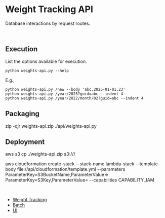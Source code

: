 # Weight Tracking API

Database interactions by request routes.

<br/>

## Execution

List the options available for execution.

`python weights-api.py --help`

E.g.,

```
python weights-api.py /new --body 'abc,2025-01-01,23' 
python weights-api.py /year/2025?guid=abc --indent 4
python weights-api.py /year/2022/month/02?guid=abc --indent 4
```

## Packaging

zip -qjr weights-api.zip ./api/weights-api.py

## Deployment

aws s3 cp ./weights-api.zip s3://<bucket>/<prefix>

aws cloudformation create-stack --stack-name lambda-stack --template-body file://api/cloudformation/template.yml --parameters ParameterKey=S3BucketName,ParameterValue=<bucket>> ParameterKey=S3Key,ParameterValue=<prefix> --capabilities CAPABILITY_IAM

<br/>

- [Weight Tracking](../)
- [Batch](../batch/)
- [UI](../ui/)


